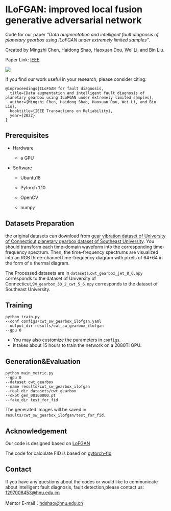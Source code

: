 # ILoFGAN: improved local fusion generative adversarial network

Code for our paper *"*Data augmentation and intelligent fault diagnosis of planetary gearbox using ILoFGAN under extremely limited samples*"*.

Created by Mingzhi Chen, Haidong Shao, Haoxuan Dou, Wei Li, and Bin Liu.

Paper Link: [IEEE](https://ieeexplore.ieee.org/document/9931615)

![](figure/framework.jpg)

If you find our work useful in your research, please consider citing:

```
@inproceedings{ILoFGAN for fault diagnosis,
  title={Data augmentation and intelligent fault diagnosis of planetary gearbox using ILoFGAN under extremely limited samples},
  author={Mingzhi Chen, Haidong Shao, Haoxuan Dou, Wei Li, and Bin Liu},
  booktitle={IEEE Transactions on Reliability},
  year={2022}
}
```

## Prerequisites

- Hardware

  - a GPU

- Software

  * Ubuntu18
  * Pytorch 1.10

  * OpenCV
  
  * numpy
## Datasets Preparation 

the original datasets can download from [gear vibration dataset of University of Connecticut](https://figshare.com/articles/Gear_Fault_Data/6127874/1),[planetary gearbox dataset of Southeast University](https://github.com/cathysiyu/Mechanical-datasets). You should transform each time-domain waveform into the corresponding time-frequency spectrum. Then, the time-frequency spectrums are visualized into an RGB three-channel time-frequency diagram with pixels of 64*64 in the form of a thermal diagram.

The Processed datasets are in `datasets`.`cwt_gearbox_jet_8_6.npy` corresponds to the dataset of University of Connecticut,`SW_gearbox_30_2_cwt_5_6.npy` corresponds to the dataset of Southeast University.

## Training

```shell
python train.py
--conf configs/cwt_sw_gearbox_ilofgan.yaml
--output_dir results/cwt_sw_gearbox_ilofgan
--gpu 0
```

* You may also customize the parameters in `configs`.
* It takes about 15 hours to train the network on a 2080Ti GPU.


## Generation&Evaluation

```shell
python main_metric.py 
--gpu 0
--dataset cwt_gearbox
--name results/cwt_sw_gearbox_ilofgan
--real_dir datasets/cwt_gearbox
--ckpt gen_00100000.pt
--fake_dir test_for_fid
```

The generated images will be saved in `results/cwt_sw_gearbox_ilofgan/test_for_fid`.

## Acknowledgement

Our code is designed based on [LoFGAN](https://github.com/edward3862/LoFGAN-pytorch)

The code for calculate FID is based on [pytorch-fid](https://github.com/mseitzer/pytorch-fid)

## Contact

If you have any questions about the codes or would like to communicate about intelligent fault diagnosis, fault detection,please contact us: [1297008453@hnu.edu.cn](mailto:fletahsy@hnu.edu.cn)

Mentor E-mail：[hdshao@hnu.edu.cn](mailto:hdshao@hnu.edu.cn)






